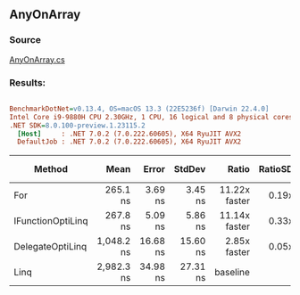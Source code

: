 ﻿## AnyOnArray

### Source
[AnyOnArray.cs](../../src/OptiLinq.Benchmark/AnyOnArray.cs)

### Results:
``` ini

BenchmarkDotNet=v0.13.4, OS=macOS 13.3 (22E5236f) [Darwin 22.4.0]
Intel Core i9-9880H CPU 2.30GHz, 1 CPU, 16 logical and 8 physical cores
.NET SDK=8.0.100-preview.1.23115.2
  [Host]     : .NET 7.0.2 (7.0.222.60605), X64 RyuJIT AVX2
  DefaultJob : .NET 7.0.2 (7.0.222.60605), X64 RyuJIT AVX2


```
|            Method |       Mean |    Error |   StdDev |         Ratio | RatioSD |   Gen0 | Allocated | Alloc Ratio |
|------------------ |-----------:|---------:|---------:|--------------:|--------:|-------:|----------:|------------:|
|               For |   265.1 ns |  3.69 ns |  3.45 ns | 11.22x faster |   0.19x |      - |         - |          NA |
| IFunctionOptiLinq |   267.8 ns |  5.09 ns |  5.86 ns | 11.14x faster |   0.33x |      - |         - |          NA |
|  DelegateOptiLinq | 1,048.2 ns | 16.68 ns | 15.60 ns |  2.85x faster |   0.05x | 0.0019 |      24 B |  1.33x less |
|              Linq | 2,982.3 ns | 34.98 ns | 27.31 ns |      baseline |         | 0.0038 |      32 B |             |
